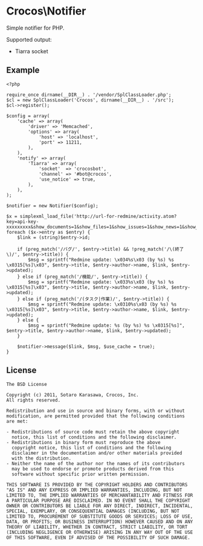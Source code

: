 Crocos\Notifier
================

Simple notifier for PHP.


Supported output:

* Tiarra socket


Example
---------

```php:
<?php

require_once dirname(__DIR__) . '/vendor/SplClassLoader.php';
$cl = new SplClassLoader('Crocos', dirname(__DIR__) . '/src');
$cl->register();

$config = array(
    'cache' => array(
        'driver' => 'Memcached',
        'options' => array(
            'host' => 'localhost',
            'port' => 11211,
        ),
    ),
    'notify' => array(
        'Tiarra' => array(
            'socket'  => 'crocosbot',
            'channel' => '#bot@crocos',
            'use_notice' => true,
        ),
    ),
);

$notifier = new Notifier($config);

$x = simplexml_load_file('http://url-for-redmine/activity.atom?key=api-key-xxxxxxxxx&show_documents=1&show_files=1&show_issues=1&show_news=1&show_wiki_edits=1');
foreach ($x->entry as $entry) {
    $link = (string)$entry->id;

    if (preg_match('/バグ/', $entry->title) && !preg_match('/\(終了\)/', $entry->title)) {
        $msg = sprintf("Redmine update: \x034%s\x03 (by %s) %s \x0315[%s]\x03", $entry->title, $entry->author->name, $link, $entry->updated);
    } else if (preg_match('/機能/', $entry->title)) {
        $msg = sprintf("Redmine update: \x033%s\x03 (by %s) %s \x0315[%s]\x03", $entry->title, $entry->author->name, $link, $entry->updated);
    } else if (preg_match('/(タスク|作業)/', $entry->title)) {
        $msg = sprintf("Redmine update: \x0310%s\x03 (by %s) %s \x0315[%s]\x03", $entry->title, $entry->author->name, $link, $entry->updated);
    } else {
        $msg = sprintf("Redmine update: %s (by %s) %s \x0315[%s]", $entry->title, $entry->author->name, $link, $entry->updated);
    }

    $notifier->message($link, $msg, $use_cache = true);
}
```

License
---------

    The BSD License

    Copyright (c) 2011, Sotaro Karasawa, Crocos, Inc.
    All rights reserved.

    Redistribution and use in source and binary forms, with or without
    modification, are permitted provided that the following conditions
    are met:

    - Redistributions of source code must retain the above copyright
      notice, this list of conditions and the following disclaimer.
    - Redistributions in binary form must reproduce the above
      copyright notice, this list of conditions and the following
      disclaimer in the documentation and/or other materials provided
      with the distribution.
    - Neither the name of the author nor the names of its contributors
      may be used to endorse or promote products derived from this
      software without specific prior written permission.

    THIS SOFTWARE IS PROVIDED BY THE COPYRIGHT HOLDERS AND CONTRIBUTORS
    "AS IS" AND ANY EXPRESS OR IMPLIED WARRANTIES, INCLUDING, BUT NOT
    LIMITED TO, THE IMPLIED WARRANTIES OF MERCHANTABILITY AND FITNESS FOR
    A PARTICULAR PURPOSE ARE DISCLAIMED. IN NO EVENT SHALL THE COPYRIGHT
    OWNER OR CONTRIBUTORS BE LIABLE FOR ANY DIRECT, INDIRECT, INCIDENTAL,
    SPECIAL, EXEMPLARY, OR CONSEQUENTIAL DAMAGES (INCLUDING, BUT NOT
    LIMITED TO, PROCUREMENT OF SUBSTITUTE GOODS OR SERVICES; LOSS OF USE,
    DATA, OR PROFITS; OR BUSINESS INTERRUPTION) HOWEVER CAUSED AND ON ANY
    THEORY OF LIABILITY, WHETHER IN CONTRACT, STRICT LIABILITY, OR TORT
    (INCLUDING NEGLIGENCE OR OTHERWISE) ARISING IN ANY WAY OUT OF THE USE
    OF THIS SOFTWARE, EVEN IF ADVISED OF THE POSSIBILITY OF SUCH DAMAGE.

